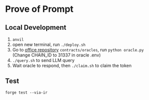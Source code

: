 # Prove of Prompt

## Local Development

1. `anvil`
2. open new terminal, run `./deploy.sh`
3. Go to [office repository](https://github.com/galadriel-ai/contracts/) `contracts/oracles`, run `python oracle.py` (Change CHAIN_ID to 31337 in oracle .env)
4. `./query.sh` to send LLM query
5. Wait oracle to respond, then `./claim.sh` to claim the token

## Test

`forge test --via-ir`
